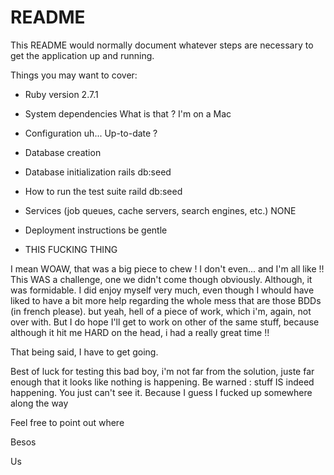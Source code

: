 # README

This README would normally document whatever steps are necessary to get the
application up and running.

Things you may want to cover:

* Ruby version
2.7.1
* System dependencies
What is that ? I'm on a Mac
* Configuration
uh... Up-to-date ?
* Database creation

* Database initialization
rails db:seed
* How to run the test suite
raild db:seed
* Services (job queues, cache servers, search engines, etc.)
NONE
* Deployment instructions
be gentle
* THIS FUCKING THING

I mean WOAW, that was a big piece to chew ! I don't even... and I'm all like !!
This WAS a challenge, one we didn't come though obviously.
Although, it was formidable. I did enjoy myself very much, even though I whould have liked to have a bit more help regarding the whole mess that are those BDDs (in french please). but yeah, hell of a piece of work, which i'm, again, not over with.
But I do hope I'll get to work on other of the same stuff, because although it hit me HARD on the head, i had a really great time !!

That being said, I have to get going.

Best of luck for testing this bad boy, i'm not far from the solution, juste far enough
that it looks like nothing is happening.
Be warned : stuff IS indeed happening. You just can't see it.
Because I guess I fucked up somewhere along the way

Feel free to point out where

Besos

Us
